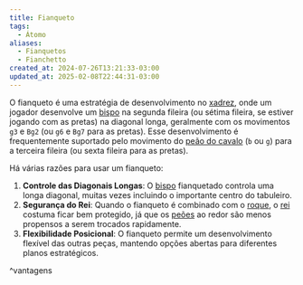 ```yaml
---
title: Fianqueto
tags:
  - Átomo
aliases:
  - Fianquetos
  - Fianchetto
created_at: 2024-07-26T13:21:33-03:00
updated_at: 2025-02-08T22:44:31-03:00
---
```


O fianqueto é uma estratégia de desenvolvimento no [xadrez](content/atomos/2024/08/06/Xadrez.md), onde um jogador desenvolve um [bispo](content/atomos/2024/07/08/Xadrez_Bispo.md) na segunda fileira (ou sétima fileira, se estiver jogando com as pretas) na diagonal longa, geralmente com os movimentos `g3` e `Bg2` (ou `g6` e `Bg7` para as pretas). Esse desenvolvimento é frequentemente suportado pelo movimento do [peão do cavalo](content/atomos/2024/07/26/Xadrez_Peao_do_cavalo.md) (`b` ou `g`) para a terceira fileira (ou sexta fileira para as pretas).

Há várias razões para usar um fianqueto:

1. **Controle das Diagonais Longas**: O [bispo](content/atomos/2024/07/08/Xadrez_Bispo.md) fianquetado controla uma longa diagonal, muitas vezes incluindo o importante centro do tabuleiro.
2. **Segurança do Rei**: Quando o fianqueto é combinado com o [roque](content/atomos/2024/07/08/Xadrez_Roque.md), o [rei](content/atomos/2024/07/08/Xadrez_Rei_xadrez.md) costuma ficar bem protegido, já que os [peões](content/atomos/2024/07/26/Xadrez_Peao.md) ao redor são menos propensos a serem trocados rapidamente.
3. **Flexibilidade Posicional**: O fianqueto permite um desenvolvimento flexível das outras peças, mantendo opções abertas para diferentes planos estratégicos.

^vantagens